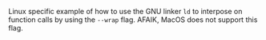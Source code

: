 Linux specific example of how to use the GNU linker `ld` to interpose on
function calls by using the `--wrap` flag.   AFAIK, MacOS does not support
this flag.
